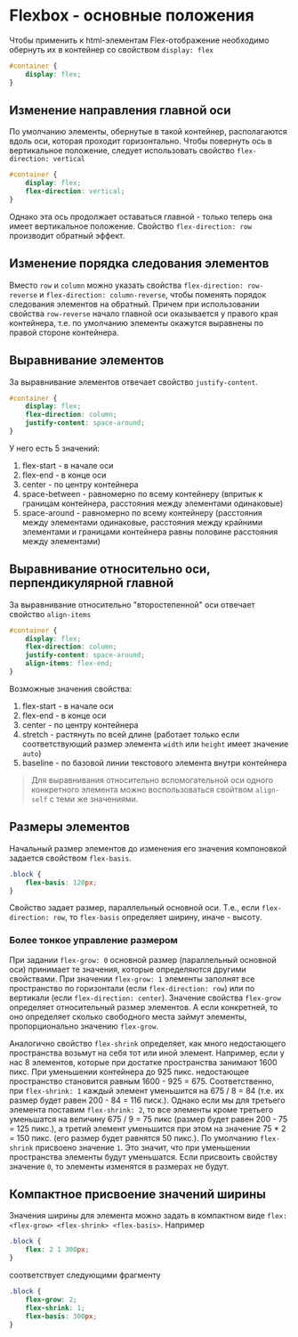 # Flexbox - основные положения

Чтобы применить к html-элементам Flex-отображение необходимо обернуть их в контейнер со свойством `display: flex`
```css
#container {
    display: flex;
}
```

## Изменение направления главной оси

По умолчанию элементы, обернутые в такой контейнер, располагаются вдоль оси, которая проходит горизонтально. Чтобы повернуть ось в вертикальное положение, следует использовать свойство `flex-direction: vertical`

```css
#container {
    display: flex;
    flex-direction: vertical;
}
```
Однако эта ось продолжает оставаться главной - только теперь она имеет вертикальное положение. Свойство `flex-direction: row` производит обратный эффект.

## Изменение порядка следования элементов

Вместо `row` и `column` можно указать свойства `flex-direction: row-reverse` и `flex-direction: column-reverse`, чтобы поменять порядок следования элементов на обратный. Причем при использовании свойства `row-reverse` начало главной оси оказывается у правого края контейнера, т.е. по умолчанию элементы окажутся выравнены по правой стороне контейнера.

## Выравнивание элементов

За выравнивание элементов отвечает свойство `justify-content`.
```css
#container {
    display: flex;
    flex-direction: column;
    justify-content: space-around;
}
```
У него есть 5 значений:
1. flex-start - в начале оси
2. flex-end - в конце оси
3. center - по центру контейнера
4. space-between - равномерно по всему контейнеру (впритык к границам контейнера, расстояния между элементами одинаковые)
5. space-around - равномерно по всему контейнеру (расстояния между элементами одинаковые, расстояния между крайними элементами и границами контейнера равны половине расстояния между элементами)

## Выравнивание относительно оси, перпендикулярной главной

За выравнивание относительно "второстепенной" оси отвечает свойство `align-items`
```css
#container {
    display: flex;
    flex-direction: column;
    justify-content: space-around;
    align-items: flex-end;
}
```
Возможные значения свойства:
1. flex-start - в начале оси
2. flex-end - в конце оси
3. center - по центру контейнера
4. stretch - растянуть по всей длине (работает только если соответствующий размер элемента `width` или `height` имеет значение `auto`)
5. baseline - по базовой линии текстового элемента внутри контейнера 

> Для выравнивания относительно вспомогательной оси одного конкретного элемента можно воспользоваться свойтвом `align-self` с теми же значениями.

## Размеры элементов

Начальный размер элементов до изменения его значения компоновкой задается свойством `flex-basis`.
```css
.block {
    flex-basis: 120px;
}
```
Свойство задает размер, параллельный основной оси. Т.е., если `flex-direction: row`, то `flex-basis` определяет ширину, иначе - высоту.

### Более тонкое управление размером

При задании `flex-grow: 0` основной размер (параллельный основной оси) принимает те значения, которые определяются другими свойствами.
При значении `flex-grow: 1` элементы заполнят все пространство по горизонтали (если `flex-direction: row`) или по вертикали (если `flex-direction: center`).
Значение свойства `flex-grow` определяет относительный размер элементов. А если конкретней, то оно определяет сколько свободного места займут элементы, пропорционально значению `flex-grow`.

Аналогично свойство `flex-shrink` определяет, как много недостающего пространства возьмут на себя тот или иной элемент. Например, если у нас 8 элементов, которые при достатке пространства занимают 1600 пикс. При уменьшении контейнера до 925 пикс. недостающее пространство становится равным 1600 - 925 = 675. Соответственно, при `flex-shrink: 1` каждый элемент уменьшится на 675 / 8 = 84 (т.е. их размер будет равен 200 - 84 = 116 писк.). Однако если мы для третьего элемента поставим `flex-shrink: 2`, то все элементы кроме третьего уменьшатся на величину 675 / 9 = 75 пикс (размер будет равен 200 - 75 = 125 пикс.), а третий элемент уменьшится при этом на значение 75 * 2 = 150 пикс. (его размер будет равнятся 50 пикс.).
По умолчанию `flex-shrink` присвоено значение `1`. Это значит, что при уменьшении пространства элементы будут уменьшатся. Если присвоить свойству значение `0`, то элементы изменятся в размерах не будут.

## Компактное присвоение значений ширины

Значения ширины для элемента можно задать в компактном виде `flex: <flex-grow> <flex-shrink> <flex-basis>`.
Например
```css
.block {
    flex: 2 1 300px;
}
```
соответствует следующими фрагменту
```css
.block {
    flex-grow: 2;
    flex-shrink: 1;
    flex-basis: 300px;
}
```
